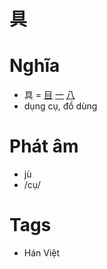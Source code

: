 # 具

# Nghĩa
* 具 = [目](目.md) [一](一.md) [八](八.md)
* dụng cụ, đồ dùng

# Phát âm
* jù
*  /cụ/

# Tags
* Hán Việt

<script>window.HANZI_FIELD='具';</script>
